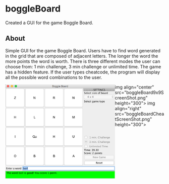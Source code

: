 # boggleBoard
Created a GUI for the game Boggle Board.

## About

<p>
 Simple GUI for the game Boggle Board. Users have to find word generated in the grid that are composed of adjacent letters. The longer the word the more points the word is worth. There is three different modes the user can choose from: 1 min challenge, 3 min challenge or unlimited time. The game has a hidden feature. If the user types cheatcode, the program will display all the possible word combinations to the user.
</p>
<p>
<img align="left" src="boggleBoardScreenShot.png" height="300">
img align="center" src="boggleBoard9x9ScreenShot.png" height="300">
img align="right" src="boggleBoardCheatScreenShot.png" height="300">
</p>
<br>


